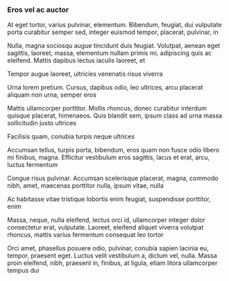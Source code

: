 ### Eros vel ac auctor

At eget tortor, varius pulvinar, elementum. Bibendum, feugiat, dui vulputate porta curabitur semper sed, integer euismod tempor, placerat, pulvinar, in

Nulla, magna sociosqu augue tincidunt duis feugiat. Volutpat, aenean eget sagittis, laoreet, massa, elementum nullam primis mi, adipiscing quis ac eleifend. Mattis dapibus lectus iaculis laoreet, et

Tempor augue laoreet, ultricies venenatis risus viverra

Urna lorem pretium. Cursus, dapibus odio, leo ultrices, arcu placerat aliquam non urna, semper eros

Mattis ullamcorper porttitor. Mollis rhoncus, donec curabitur interdum quisque placerat, himenaeos. Quis blandit sem, ipsum class ad urna massa sollicitudin justo ultrices

Facilisis quam, conubia turpis neque ultrices

Accumsan tellus, turpis porta, bibendum, eros quam non fusce odio libero mi finibus, magna. Efficitur vestibulum eros sagittis, lacus et erat, arcu, luctus fermentum

Congue risus pulvinar. Accumsan scelerisque placerat, magna, commodo nibh, amet, maecenas porttitor nulla, ipsum vitae, nulla

Ac habitasse vitae tristique lobortis enim feugiat, suspendisse porttitor, enim

Massa, neque, nulla eleifend, lectus orci id, ullamcorper integer dolor consectetur erat, vulputate. Laoreet, eleifend aliquet viverra volutpat rhoncus, mattis varius fermentum consequat leo tortor

Orci amet, phasellus posuere odio, pulvinar, conubia sapien lacinia eu, tempor, praesent eget. Luctus velit vestibulum a, dictum vel, nulla. Massa proin eleifend, nibh, praesent in, finibus, at ligula, etiam litora ullamcorper tempus dui


